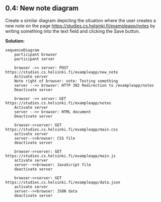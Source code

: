 ## 0.4: New note diagram

Create a similar diagram depicting the situation where the user creates a new note on the page https://studies.cs.helsinki.fi/exampleapp/notes by writing something into the text field and clicking the Save button.

**Solution:**

```mermaid
sequenceDiagram
    participant browser
    participant server

    browser ->> server: POST https://studies.cs.helsinki.fi/exampleapp/new_note
    Activate server
    Note right of browser: note: Testing something
    server -->> browser: HTTP 302 Redirection to /exampleapp/notes
    Deactivate server

    browser ->> server: GET https://studies.cs.helsinki.fi/exampleapp/notes
    Activate server
    server -->> browser: HTML document
    Deactivate server

    browser->>server: GET https://studies.cs.helsinki.fi/exampleapp/main.css
    activate server
    server-->>browser: CSS file
    deactivate server

    browser->>server: GET https://studies.cs.helsinki.fi/exampleapp/main.js
    activate server
    server-->>browser: JavaScript file
    deactivate server

    browser->>server: GET https://studies.cs.helsinki.fi/exampleapp/data.json
    activate server
    server-->>browser: JSON data
    deactivate server
```
